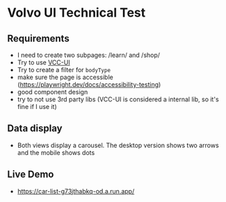 # Volvo UI Technical Test

## Requirements

 - I need to create two subpages: /learn/<carId> and /shop/<carId>
 - Try to use [VCC-UI](https://vcc-ui.vercel.app/)
 - Try to create a filter for `bodyType`
 - make sure the page is accessible (https://playwright.dev/docs/accessibility-testing)
 - good component design
 - try to not use 3rd party libs (VCC-UI is considered a internal lib, so it's fine if I use it)

 ## Data display
  
  - Both views display a carousel. The desktop version shows two arrows and the mobile shows dots

## Live Demo

  - https://car-list-g73jthabkq-od.a.run.app/